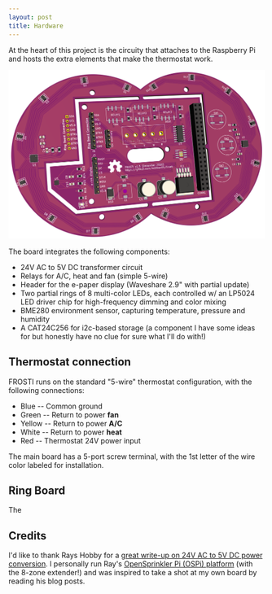 ```yaml
---
layout: post
title: Hardware
---
```


At the heart of this project is the circuity that attaches to the
Raspberry Pi and hosts the extra elements that make the thermostat work.

![board v5 rendering](images/board_v5.png)

The board integrates the following components:

* 24V AC to 5V DC transformer circuit
* Relays for A/C, heat and fan (simple 5-wire)
* Header for the e-paper display (Waveshare 2.9" with partial update)
* Two partial rings of 8 multi-color LEDs, each controlled w/ an LP5024
  LED driver chip for high-frequency dimming and color mixing
* BME280 environment sensor, capturing temperature, pressure and humidity
* A CAT24C256 for i2c-based storage (a component I have some ideas for
  but honestly have no clue for sure what I'll do with!)

## Thermostat connection

FROSTI runs on the standard "5-wire" thermostat configuration, with the
following connections:

* Blue -- Common ground
* Green -- Return to power **fan**
* Yellow -- Return to power **A/C**
* White -- Return to power **heat**
* Red -- Thermostat 24V power input

The main board has a 5-port screw terminal, with the 1st letter of the wire
color labeled for installation.  

## Ring Board

The

## Credits

I'd like to thank  Rays Hobby for a [great write-up on 24V AC to 5V DC power
conversion](https://rayshobby.net/wordpress/24vac-to-5vdc-conversion/).  I
personally run Ray's [OpenSprinkler Pi (OSPi)
platform](https://opensprinkler.com/product/opensprinkler-pi/) (with the 8-zone
extender!) and was inspired to take a shot at my own board by reading his blog
posts.
